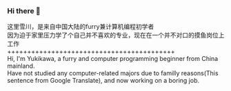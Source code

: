 ### Hi there 👋
  这里雪川，是来自中国大陆的furry兼计算机编程初学者  
  因为迫于家里压力学了个自己并不喜欢的专业，现在在一个并不对口的摸鱼岗位上工作  
  ++++++++++++++++++++++++++++++++++++++++++  
  Hi, I'm Yukikawa, a furry and computer programming beginner from China mainland.  
  Have not studied any computer-related majors due to familly reasons(This sentence from Google Translate), and now working on a boring job.
